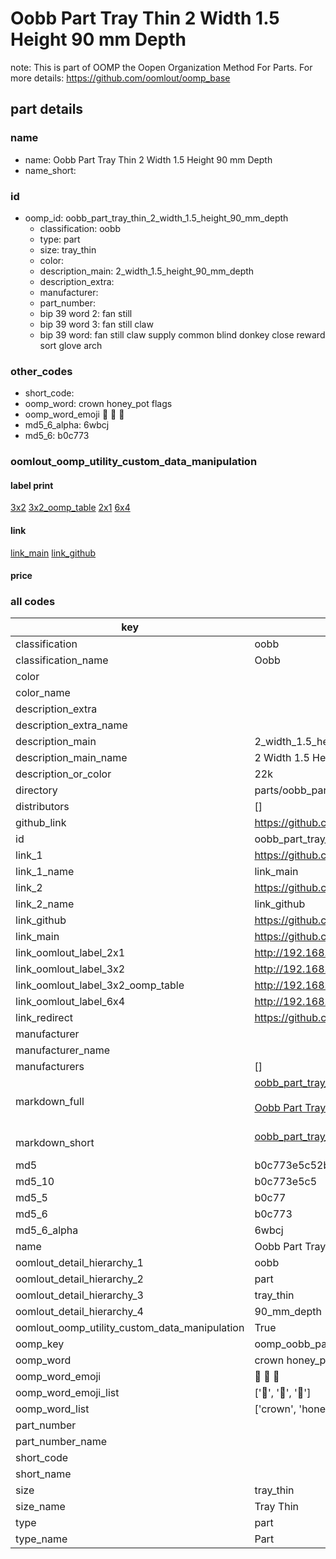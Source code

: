 # Oobb Part Tray Thin 2 Width 1.5 Height 90 mm Depth  

note: This is part of OOMP the Oopen Organization Method For Parts. For more details: https://github.com/oomlout/oomp_base

##  part details
  







### name
* name: Oobb Part Tray Thin 2 Width 1.5 Height 90 mm Depth
* name_short: 
### id
* oomp_id: oobb_part_tray_thin_2_width_1.5_height_90_mm_depth
  * classification: oobb
  * type: part
  * size: tray_thin
  * color: 
  * description_main: 2_width_1.5_height_90_mm_depth
  * description_extra: 
  * manufacturer: 
  * part_number: 
  * bip 39 word 2: fan still
  * bip 39 word 3: fan still claw
  * bip 39 word: fan still claw supply common blind donkey close reward sort glove arch

### other_codes
* short_code: 
* oomp_word: crown honey_pot flags
* oomp_word_emoji :crown: :honey_pot: :flags:
* md5_6_alpha: 6wbcj
* md5_6: b0c773






### oomlout_oomp_utility_custom_data_manipulation
#### label print
[3x2](http://192.168.1.245:1112/?label=oomp%206wbcj)
[3x2_oomp_table](http://192.168.1.108:1112/?label=oomp%206wbcj)
[2x1](http://192.168.1.242:1112/?label=oomp%206wbcj)
[6x4](http://192.168.1.55:1112/?label=oomp%206wbcj)    

#### link

[link_main](https://github.com/oomlout/oomlout_oomp_version_1_messy/tree/main/parts/oobb_part_tray_thin_2_width_1.5_height_90_mm_depth) [link_github](https://github.com/oomlout/oomlout_oomp_version_1_messy/tree/main/parts/oobb_part_tray_thin_2_width_1.5_height_90_mm_depth)                             

#### price







### all codes 
| key | value |  
| --- | --- |  
| classification | oobb |  
| classification_name | Oobb |  
| color |  |  
| color_name |  |  
| description_extra |  |  
| description_extra_name |  |  
| description_main | 2_width_1.5_height_90_mm_depth |  
| description_main_name | 2 Width 1.5 Height 90 mm Depth |  
| description_or_color | 22k |  
| directory | parts/oobb_part_tray_thin_2_width_1.5_height_90_mm_depth |  
| distributors | [] |  
| github_link | https://github.com/oomlout/oomlout_oomp_part_src/tree/main/parts/oobb_part_tray_thin_2_width_1.5_height_90_mm_depth |  
| id | oobb_part_tray_thin_2_width_1.5_height_90_mm_depth |  
| link_1 | https://github.com/oomlout/oomlout_oomp_version_1_messy/tree/main/parts/oobb_part_tray_thin_2_width_1.5_height_90_mm_depth |  
| link_1_name | link_main |  
| link_2 | https://github.com/oomlout/oomlout_oomp_version_1_messy/tree/main/parts/oobb_part_tray_thin_2_width_1.5_height_90_mm_depth |  
| link_2_name | link_github |  
| link_github | https://github.com/oomlout/oomlout_oomp_version_1_messy/tree/main/parts/oobb_part_tray_thin_2_width_1.5_height_90_mm_depth |  
| link_main | https://github.com/oomlout/oomlout_oomp_version_1_messy/tree/main/parts/oobb_part_tray_thin_2_width_1.5_height_90_mm_depth |  
| link_oomlout_label_2x1 | http://192.168.1.242:1112/?label=oomp%206wbcj |  
| link_oomlout_label_3x2 | http://192.168.1.245:1112/?label=oomp%206wbcj |  
| link_oomlout_label_3x2_oomp_table | http://192.168.1.108:1112/?label=oomp%206wbcj |  
| link_oomlout_label_6x4 | http://192.168.1.55:1112/?label=oomp%206wbcj |  
| link_redirect | https://github.com/oomlout/oomlout_oomp_version_1_messy/tree/main/parts/oobb_part_tray_thin_2_width_1.5_height_90_mm_depth |  
| manufacturer |  |  
| manufacturer_name |  |  
| manufacturers | [] |  
| markdown_full | [oobb_part_tray_thin_2_width_1.5_height_90_mm_depth](none)<br>[](none)<br>[Oobb Part Tray Thin 2 Width 1.5 Height 90 Mm Depth](none)<br><br> |  
| markdown_short | [oobb_part_tray_thin_2_width_1.5_height_90_mm_depth](none)<br><br> |  
| md5 | b0c773e5c52ba8245f173d9c54357296 |  
| md5_10 | b0c773e5c5 |  
| md5_5 | b0c77 |  
| md5_6 | b0c773 |  
| md5_6_alpha | 6wbcj |  
| name | Oobb Part Tray Thin 2 Width 1.5 Height 90 mm Depth |  
| oomlout_detail_hierarchy_1 | oobb |  
| oomlout_detail_hierarchy_2 | part |  
| oomlout_detail_hierarchy_3 | tray_thin |  
| oomlout_detail_hierarchy_4 | 90_mm_depth |  
| oomlout_oomp_utility_custom_data_manipulation | True |  
| oomp_key | oomp_oobb_part_tray_thin_2_width_1.5_height_90_mm_depth |  
| oomp_word | crown honey_pot flags |  
| oomp_word_emoji | :crown: :honey_pot: :flags: |  
| oomp_word_emoji_list | [':crown:', ':honey_pot:', ':flags:'] |  
| oomp_word_list | ['crown', 'honey_pot', 'flags'] |  
| part_number |  |  
| part_number_name |  |  
| short_code |  |  
| short_name |  |  
| size | tray_thin |  
| size_name | Tray Thin |  
| type | part |  
| type_name | Part |  
